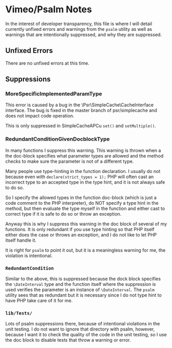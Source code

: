 Vimeo/Psalm Notes
=================

In the interest of developer transparency, this file is where I will detail
currently unfixed errors and warnings from the `psalm` utility as well as
warnings that are intentionally suppressed, and why they are suppressed.

Unfixed Errors
--------------

There are no unfixed errors at this time.


Suppressions
------------

### MoreSpecificImplementedParamType

This error is caused by a bug in the \Psr\SimpleCache\CacheInterface interface.
The bug is fixed in the master branch of psr/simplecache and does not impact
code operation.

This is only suppressed in SimpleCacheAPCu `set()` and `setMultiple()`.

### RedundantConditionGivenDocblockType

In many functions I suppress this warning. This warning is thrown when a the
doc-block specifies what parameter types are allowed and the method checks to
make sure the parameter is not of a different type.

Many people use type-hinting in the function declaration. I usually do not
because even with `declare(strict_types = 1);` PHP will often cast an incorrect
type to an accepted type in the type hint, and it is not always safe to do so.

So I specify the allowed types in the function doc-block (which is just a code
comment to the PHP interpreter), do NOT specify a type hint in the method, but
then evaluate the type myself in the function and either cast to correct type
if it is safe to do so or throw an exception.

Anyway this is why I suppress this warning in the doc block of several of my
functions. It is only redundant if you use type hinting so that PHP itself
either does the case or throws an exception, and I do not like to let PHP
itself handle it.

It is right for `psalm` to point it out, but it is a meaningless warning for
me, the violation is intentional.

### `RedundantCondition`

Similar to the above, this is suppressed because the dock block specifies the
`\DateInterval` type and the function itself where the suppression is used
verifies the parameter is an instance of `\DateInterval`. The `psalm` utility
sees that as redundant but it is necessary since I do not type hint to have
PHP take care of it for me.

### `lib/Tests/`

Lots of psalm suppressions there, because of intentional violations in the
unit testing. I do not want to ignore that directory with psalm, however,
because I want it to check the quality of the code in the unit testing, so
I use the doc block to disable tests that throw a warning or error.



























